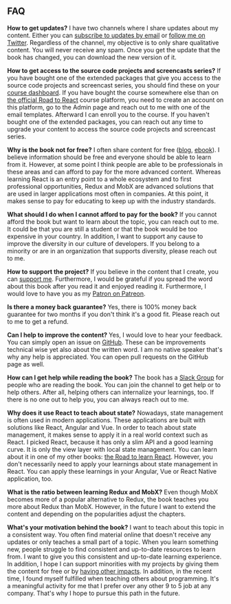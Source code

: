 ## FAQ

**How to get updates?** I have two channels where I share updates about my content. Either you can [subscribe to updates by email](https://www.getrevue.co/profile/rwieruch) or [follow me on Twitter](https://twitter.com/rwieruch). Regardless of the channel, my objective is to only share qualitative content. You will never receive any spam. Once you get the update that the book has changed, you can download the new version of it.

**How to get access to the source code projects and screencasts series?** If you have bought one of the extended packages that give you access to the source code projects and screencast series, you should find these on your [course dashboard](https://roadtoreact.com/my-courses). If you have bought the course somewhere else than on [the official Road to React](https://roadtoreact.com/) course platform, you need to create an account on this platform, go to the Admin page and reach out to me with one of the email templates. Afterward I can enroll you to the course. If you haven't bought one of the extended packages, you can reach out any time to upgrade your content to access the source code projects and screencast series.

**Why is the book not for free?** I often share content for free ([blog](https://www.robinwieruch.de/), [ebook](https://www.robinwieruch.de/the-road-to-learn-react/)). I believe information should be free and everyone should be able to learn from it. However, at some point I think people are able to be professionals in these areas and can afford to pay for the more advanced content. Whereas learning React is an entry point to a whole ecosystem and to first professional opportunities, Redux and MobX are advanced solutions that are used in larger applications most often in companies. At this point, it makes sense to pay for educating to keep up with the industry standards.

**What should I do when I cannot afford to pay for the book?** If you cannot afford the book but want to learn about the topic, you can reach out to me. It could be that you are still a student or that the book would be too expensive in your country. In addition, I want to support any cause to improve the diversity in our culture of developers. If you belong to a minority or are in an organization that supports diversity, please reach out to me.

**How to support the project?** If you believe in the content that I create, you can [support me](https://www.robinwieruch.de/about/). Furthermore, I would be grateful if you spread the word about this book after you read it and enjoyed reading it. Furthermore, I would love to have you as my [Patron on Patreon](https://www.patreon.com/rwieruch).

**Is there a money back guarantee?** Yes, there is 100% money back guarantee for two months if you don't think it's a good fit. Please reach out to me to get a refund.

**Can I help to improve the content?** Yes, I would love to hear your feedback. You can simply open an issue on [GitHub](https://github.com/rwieruch/taming-the-state-in-react). These can be improvements technical wise yet also about the written word. I am no native speaker that's why any help is appreciated. You can open pull requests on the GitHub page as well.

**How can I get help while reading the book?** The book has a [Slack Group](https://slack-the-road-to-learn-react.wieruch.com/) for people who are reading the book. You can join the channel to get help or to help others. After all, helping others can internalize your learnings, too. If there is no one out to help you, you can always reach out to me.

**Why does it use React to teach about state?** Nowadays, state management is often used in modern applications. These applications are built with solutions like React, Angular and Vue. In order to teach about state management, it makes sense to apply it in a real world context such as React. I picked React, because it has only a slim API and a good learning curve. It is only the view layer with local state management. You can learn about it in one of my other books: [the Road to learn React](https://www.robinwieruch.de/the-road-to-learn-react/). However, you don't necessarily need to apply your learnings about state management in React. You can apply these learnings in your Angular, Vue or React Native application, too.

**What is the ratio between learning Redux and MobX?** Even though MobX becomes more of a popular alternative to Redux, the book teaches you more about Redux than MobX. However, in the future I want to extend the content and depending on the popularities adjust the chapters.

**What's your motivation behind the book?** I want to teach about this topic in a consistent way. You often find material online that doesn't receive any updates or only teaches a small part of a topic. When you learn something new, people struggle to find consistent and up-to-date resources to learn from. I want to give you this consistent and up-to-date learning experience. In addition, I hope I can support minorities with my projects by giving them the content for free or by [having other impacts](https://www.robinwieruch.de/giving-back-by-learning-react/). In addition, in the recent time, I found myself fulfilled when teaching others about programming. It's a meaningful activity for me that I prefer over any other 9 to 5 job at any company. That's why I hope to pursue this path in the future.

